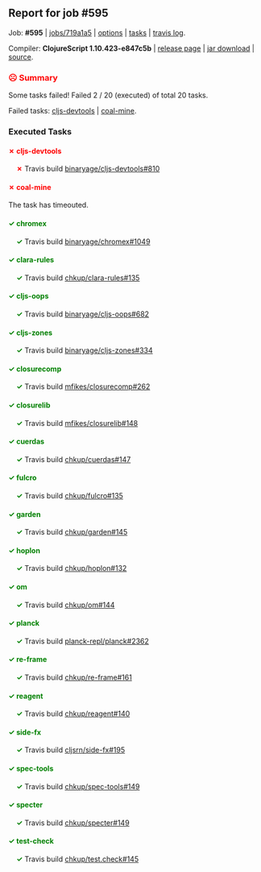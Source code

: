 ## Report for job #595

Job: **#595** | [jobs/719a1a5](https://github.com/cljs-oss/canary/commit/719a1a57d39d9873705cc5e35fa5467ebabee0c2) | [options](options.edn) | [tasks](tasks.edn) | [travis log](https://travis-ci.org/cljs-oss/canary/builds/434290626).

Compiler: **ClojureScript 1.10.423-e847c5b** | [release page](https://github.com/cljs-oss/canary/releases/tag/r1.10.423-e847c5b) | [jar download](https://github.com/cljs-oss/canary/releases/download/r1.10.423-e847c5b/clojurescript-1.10.423-e847c5b.jar) | [source](https://github.com/mfikes/clojurescript/commit/e847c5bc9cf367c0215aedbbdbdfe6cadd97ce6c).

### <b style='color:red'>☹ Summary</b>

Some tasks failed! Failed 2 / 20 (executed) of total 20 tasks.

Failed tasks: [cljs-devtools](#-cljs-devtools) | [coal-mine](#-coal-mine).

### Executed Tasks

#### <b style='color:red'>&#x2717; cljs-devtools</b>
&nbsp;&nbsp;&nbsp;&nbsp;<b style='color:red'>&#x2717;</b> Travis build [binaryage/cljs-devtools#810](https://travis-ci.org/binaryage/cljs-devtools/builds/434293353)<br>

#### <b style='color:red'>&#x2717; coal-mine</b>
The task has timeouted.

#### <b style='color:green'>&#x2713; chromex</b>
&nbsp;&nbsp;&nbsp;&nbsp;<b style='color:green'>&#x2713;</b> Travis build [binaryage/chromex#1049](https://travis-ci.org/binaryage/chromex/builds/434293339)<br>

#### <b style='color:green'>&#x2713; clara-rules</b>
&nbsp;&nbsp;&nbsp;&nbsp;<b style='color:green'>&#x2713;</b> Travis build [chkup/clara-rules#135](https://travis-ci.org/chkup/clara-rules/builds/434293364)<br>

#### <b style='color:green'>&#x2713; cljs-oops</b>
&nbsp;&nbsp;&nbsp;&nbsp;<b style='color:green'>&#x2713;</b> Travis build [binaryage/cljs-oops#682](https://travis-ci.org/binaryage/cljs-oops/builds/434293385)<br>

#### <b style='color:green'>&#x2713; cljs-zones</b>
&nbsp;&nbsp;&nbsp;&nbsp;<b style='color:green'>&#x2713;</b> Travis build [binaryage/cljs-zones#334](https://travis-ci.org/binaryage/cljs-zones/builds/434293401)<br>

#### <b style='color:green'>&#x2713; closurecomp</b>
&nbsp;&nbsp;&nbsp;&nbsp;<b style='color:green'>&#x2713;</b> Travis build [mfikes/closurecomp#262](https://travis-ci.org/mfikes/closurecomp/builds/434293395)<br>

#### <b style='color:green'>&#x2713; closurelib</b>
&nbsp;&nbsp;&nbsp;&nbsp;<b style='color:green'>&#x2713;</b> Travis build [mfikes/closurelib#148](https://travis-ci.org/mfikes/closurelib/builds/434293427)<br>

#### <b style='color:green'>&#x2713; cuerdas</b>
&nbsp;&nbsp;&nbsp;&nbsp;<b style='color:green'>&#x2713;</b> Travis build [chkup/cuerdas#147](https://travis-ci.org/chkup/cuerdas/builds/434293458)<br>

#### <b style='color:green'>&#x2713; fulcro</b>
&nbsp;&nbsp;&nbsp;&nbsp;<b style='color:green'>&#x2713;</b> Travis build [chkup/fulcro#135](https://travis-ci.org/chkup/fulcro/builds/434293471)<br>

#### <b style='color:green'>&#x2713; garden</b>
&nbsp;&nbsp;&nbsp;&nbsp;<b style='color:green'>&#x2713;</b> Travis build [chkup/garden#145](https://travis-ci.org/chkup/garden/builds/434293473)<br>

#### <b style='color:green'>&#x2713; hoplon</b>
&nbsp;&nbsp;&nbsp;&nbsp;<b style='color:green'>&#x2713;</b> Travis build [chkup/hoplon#132](https://travis-ci.org/chkup/hoplon/builds/434293487)<br>

#### <b style='color:green'>&#x2713; om</b>
&nbsp;&nbsp;&nbsp;&nbsp;<b style='color:green'>&#x2713;</b> Travis build [chkup/om#144](https://travis-ci.org/chkup/om/builds/434293499)<br>

#### <b style='color:green'>&#x2713; planck</b>
&nbsp;&nbsp;&nbsp;&nbsp;<b style='color:green'>&#x2713;</b> Travis build [planck-repl/planck#2362](https://travis-ci.org/planck-repl/planck/builds/434293512)<br>

#### <b style='color:green'>&#x2713; re-frame</b>
&nbsp;&nbsp;&nbsp;&nbsp;<b style='color:green'>&#x2713;</b> Travis build [chkup/re-frame#161](https://travis-ci.org/chkup/re-frame/builds/434293548)<br>

#### <b style='color:green'>&#x2713; reagent</b>
&nbsp;&nbsp;&nbsp;&nbsp;<b style='color:green'>&#x2713;</b> Travis build [chkup/reagent#140](https://travis-ci.org/chkup/reagent/builds/434293622)<br>

#### <b style='color:green'>&#x2713; side-fx</b>
&nbsp;&nbsp;&nbsp;&nbsp;<b style='color:green'>&#x2713;</b> Travis build [cljsrn/side-fx#195](https://travis-ci.org/cljsrn/side-fx/builds/434293566)<br>

#### <b style='color:green'>&#x2713; spec-tools</b>
&nbsp;&nbsp;&nbsp;&nbsp;<b style='color:green'>&#x2713;</b> Travis build [chkup/spec-tools#149](https://travis-ci.org/chkup/spec-tools/builds/434293631)<br>

#### <b style='color:green'>&#x2713; specter</b>
&nbsp;&nbsp;&nbsp;&nbsp;<b style='color:green'>&#x2713;</b> Travis build [chkup/specter#149](https://travis-ci.org/chkup/specter/builds/434293728)<br>

#### <b style='color:green'>&#x2713; test-check</b>
&nbsp;&nbsp;&nbsp;&nbsp;<b style='color:green'>&#x2713;</b> Travis build [chkup/test.check#145](https://travis-ci.org/chkup/test.check/builds/434293780)<br>